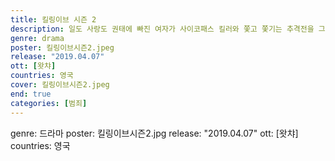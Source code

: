 ```yaml
---
title: 킬링이브 시즌 2
description: 일도 사랑도 권태에 빠진 여자가 사이코패스 킬러와 쫓고 쫓기는 추격전을 그린 드라마. 범죄 심리에 병적인 흥미를 가진 영국 정보국 요원 이브, 청부 살인에 희열을 느끼며 살아가는 사이코패스 킬러 빌라넬. 알 수 없는 집착에 사로잡혀 서로를 쫓기 시작한다.
genre: drama
poster: 킬링이브시즌2.jpeg
release: "2019.04.07"
ott: [왓챠]
countries: 영국
cover: 킬링이브시즌2.jpeg
end: true
categories: [범죄]
---
```


genre: 드라마
poster: 킬링이브시즌2.jpg
release: "2019.04.07"
ott: [왓챠]
countries: 영국
